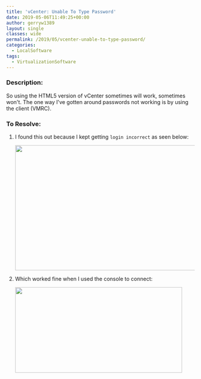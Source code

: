 ```yaml
---
title: 'vCenter: Unable To Type Password'
date: 2019-05-06T11:49:25+00:00
author: gerryw1389
layout: single
classes: wide
permalink: /2019/05/vcenter-unable-to-type-password/
categories:
  - LocalSoftware
tags:
  - VirtualizationSoftware
---
```

<!--more-->

### Description:

So using the HTML5 version of vCenter sometimes will work, sometimes won't. The one way I've gotten around passwords not working is by using the client (VMRC).

### To Resolve:

1. I found this out because I kept getting `login incorrect` as seen below:

   <img class="alignnone size-full wp-image-5756" src="https://automationadmin.com/assets/images/uploads/2019/05/vcenter-vmrc.jpg" alt="" width="717" height="335" srcset="https://automationadmin.com/assets/images/uploads/2019/05/vcenter-vmrc.jpg 717w, https://automationadmin.com/assets/images/uploads/2019/05/vcenter-vmrc-300x140.jpg 300w" sizes="(max-width: 717px) 100vw, 717px" /> 


2. Which worked fine when I used the console to connect:

   <img class="alignnone size-full wp-image-5757" src="https://automationadmin.com/assets/images/uploads/2019/05/vcenter-vmrc-2.jpg" alt="" width="446" height="229" srcset="https://automationadmin.com/assets/images/uploads/2019/05/vcenter-vmrc-2.jpg 446w, https://automationadmin.com/assets/images/uploads/2019/05/vcenter-vmrc-2-300x154.jpg 300w" sizes="(max-width: 446px) 100vw, 446px" />